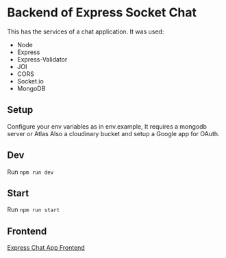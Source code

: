 # Backend of Express Socket Chat

This has the services of a chat application. It was used:
- Node
- Express
- Express-Validator
- JOI
- CORS
- Socket.io
- MongoDB

## Setup

Configure your env variables as in env.example, It requires a mongodb server or Atlas
Also a cloudinary bucket and setup a Google app for OAuth.

## Dev

Run `npm run dev`

## Start

Run `npm run start`

## Frontend

[Express Chat App Frontend](https://github.com/imart302/s-chat)